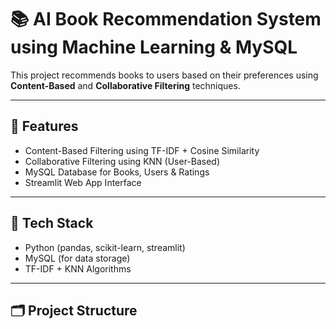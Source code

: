 # 📚 AI Book Recommendation System using Machine Learning & MySQL

This project recommends books to users based on their preferences using **Content-Based** and **Collaborative Filtering** techniques.

---

## 🚀 Features
- Content-Based Filtering using TF-IDF + Cosine Similarity  
- Collaborative Filtering using KNN (User-Based)  
- MySQL Database for Books, Users & Ratings  
- Streamlit Web App Interface  

---

## 🧠 Tech Stack
- Python (pandas, scikit-learn, streamlit)
- MySQL (for data storage)
- TF-IDF + KNN Algorithms

---

## 🗂️ Project Structure
